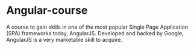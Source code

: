 # Angular-course
A course to gain skills in one of the most popular Single Page Application (SPA) frameworks today, AngularJS. Developed and backed by Google, AngularJS is a very marketable skill to acquire.
